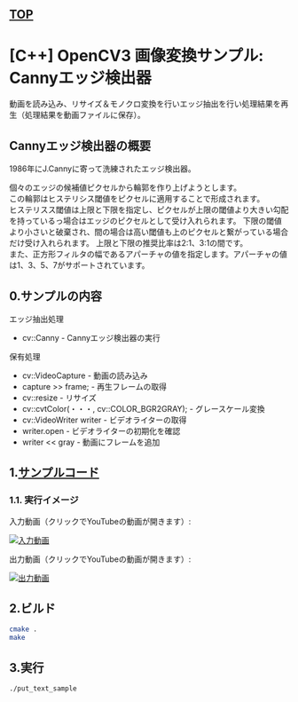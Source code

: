 [TOP](https://github.com/maemori/OpenCV3_Sample/)
----

# [C++] OpenCV3 画像変換サンプル: Cannyエッジ検出器

動画を読み込み、リサイズ＆モノクロ変換を行いエッジ抽出を行い処理結果を再生（処理結果を動画ファイルに保存）。

## Cannyエッジ検出器の概要
1986年にJ.Cannyに寄って洗練されたエッジ検出器。  

個々のエッジの候補値ピクセルから輪郭を作り上げようとします。  
この輪郭はヒステリシス閾値をピクセルに適用することで形成されます。  
ヒステリスス閾値は上限と下限を指定し、ピクセルが上限の閾値より大きい勾配を持っているっ場合はエッジのピクセルとして受け入れられます。
下限の閾値より小さいと破棄され、間の場合は高い閾値も上のピクセルと繋がっている場合だけ受け入れられます。
上限と下限の推奨比率は2:1、3:1の間です。  
また、正方形フィルタの幅であるアパーチャの値を指定します。アパーチャの値は1、3、5、7がサポートされています。
 
## 0.サンプルの内容

エッジ抽出処理
* cv::Canny - Cannyエッジ検出器の実行

保有処理
* cv::VideoCapture - 動画の読み込み
* capture >> frame; - 再生フレームの取得
* cv::resize - リサイズ
* cv::cvtColor(・・・, cv::COLOR_BGR2GRAY); - グレースケール変換
* cv::VideoWriter writer - ビデオライターの取得
* writer.open - ビデオライターの初期化を確認
* writer << gray - 動画にフレームを追加

## 1.[サンプルコード](./main.cpp)


### 1.1. 実行イメージ

入力動画（クリックでYouTubeの動画が開きます）:

[![入力動画](http://img.youtube.com/vi/UDPQthJe7cg/0.jpg)](https://www.youtube.com/watch?v=UDPQthJe7cg)

出力動画（クリックでYouTubeの動画が開きます）:

[![出力動画](http://img.youtube.com/vi/w7DHFM1D1zU/0.jpg)](https://www.youtube.com/watch?v=w7DHFM1D1zU)

## 2.ビルド

``` bash
cmake .
make
```

## 3.実行

``` bash
./put_text_sample
```
